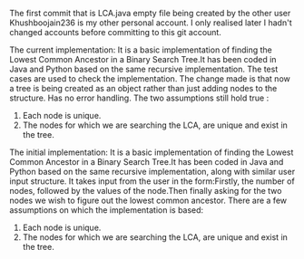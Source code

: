 The first commit that is LCA.java empty file being created by the other user Khushboojain236 is my other personal account. I only realised later I hadn't changed accounts before committing to this git account.

The current implementation:
It is a basic implementation of finding the Lowest Common Ancestor in a Binary Search Tree.It has been coded in Java and Python based on the same recursive implementation. The test cases are used to check the implementation. The change made is that now a tree is being created as an object rather than just adding nodes to the structure. Has no error handling. The two assumptions still hold true :
1. Each node is unique. 
2. The nodes for which we are searching the LCA, are unique and exist in the tree. 


The initial implementation:
It is a basic implementation of finding the Lowest Common Ancestor in a Binary Search Tree.It has been coded in Java and Python based on the same recursive implementation, along with similar user input structure. It takes input from the user in the form:Firstly, the number of nodes, followed by the values of the node.Then finally asking for the two nodes we wish to figure out the lowest common ancestor. 
There are a few assumptions on which the implementation is based:
1. Each node is unique. 
2. The nodes for which we are searching the LCA, are unique and exist in the tree. 
